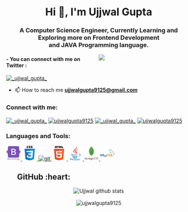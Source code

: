 <h1 align="center">Hi 👋, I'm Ujjwal Gupta</h1>
<h3 align="center">A Computer Science Engineer, Currently Learning and Exploring more on Frontend Development<br> and JAVA Programming language.</h3>


 
<a href="https://github.com/ujjwalgupta9125"><img align="right" width="50%" src="https://media4.giphy.com/media/jRf5fsn8G6YaogAWxn/giphy.gif" /> </a>
</p>
<h4>  - You can connect with me on Twitter :</h4><p align="left"> <a href="https://twitter.com/_ujjwal_gupta_" target="blank">  <img src="https://img.shields.io/twitter/follow/_ujjwal_gupta_?logo=twitter&style=for-the-badge" alt="_ujjwal_gupta_" /></a> </p>

- 📫 How to reach me **ujjwalgupta9125@gmail.com**

<div align = "center">
<h3 align="left">Connect with me:</h3>

<p align="left">
<a href="https://twitter.com/_ujjwal_gupta_" target="blank"><img align="center" src="https://raw.githubusercontent.com/rahuldkjain/github-profile-readme-generator/master/src/images/icons/Social/twitter.svg" alt="_ujjwal_gupta_" height="30" width="40" /></a>
<a href="https://linkedin.com/in/ujjwalgupta9125" target="blank"><img align="center" src="https://raw.githubusercontent.com/rahuldkjain/github-profile-readme-generator/master/src/images/icons/Social/linked-in-alt.svg" alt="ujjwalgupta9125" height="30" width="40" /></a>
<a href="https://instagram.com/_ujjwal_gupta_" target="blank"><img align="center" src="https://raw.githubusercontent.com/rahuldkjain/github-profile-readme-generator/master/src/images/icons/Social/instagram.svg" alt="_ujjwal_gupta_" height="30" width="40" /></a>
<a href="https://www.leetcode.com/ujjwalgupta9125" target="blank"><img align="center" src="https://raw.githubusercontent.com/rahuldkjain/github-profile-readme-generator/master/src/images/icons/Social/leet-code.svg" alt="ujjwalgupta9125" height="30" width="40" /></a>
</p>
</div>

<h3 align="left">Languages and Tools:</h3>
<p align="left"> <a href="https://getbootstrap.com" target="_blank" rel="noreferrer"> <img src="https://raw.githubusercontent.com/devicons/devicon/master/icons/bootstrap/bootstrap-plain-wordmark.svg" alt="bootstrap" width="40" height="40"/> </a> <a href="https://www.w3schools.com/css/" target="_blank" rel="noreferrer"> <img src="https://raw.githubusercontent.com/devicons/devicon/master/icons/css3/css3-original-wordmark.svg" alt="css3" width="40" height="40"/> </a> <a href="https://git-scm.com/" target="_blank" rel="noreferrer"> <img src="https://www.vectorlogo.zone/logos/git-scm/git-scm-icon.svg" alt="git" width="40" height="40"/> </a> <a href="https://www.w3.org/html/" target="_blank" rel="noreferrer"> <img src="https://raw.githubusercontent.com/devicons/devicon/master/icons/html5/html5-original-wordmark.svg" alt="html5" width="40" height="40"/> </a> <a href="https://www.java.com" target="_blank" rel="noreferrer"> <img src="https://raw.githubusercontent.com/devicons/devicon/master/icons/java/java-original.svg" alt="java" width="40" height="40"/> </a> <a href="https://www.mongodb.com/" target="_blank" rel="noreferrer"> <img src="https://raw.githubusercontent.com/devicons/devicon/master/icons/mongodb/mongodb-original-wordmark.svg" alt="mongodb" width="40" height="40"/> </a> <a href="https://www.mysql.com/" target="_blank" rel="noreferrer"> <img src="https://raw.githubusercontent.com/devicons/devicon/master/icons/mysql/mysql-original-wordmark.svg" alt="mysql" width="40" height="40"/> </a> </p>



<h2> &nbsp&nbsp&nbsp&nbsp&nbsp&nbspGitHub :heart: </h2>
<div align = "center">
<!-- ![GitHub Streak Stats](https://github-readme-streak-stats.herokuapp.com/?user=ujjwalgupta9125&theme=dark)  -->
 
![Ujjwal github stats](https://github-readme-stats.vercel.app/api?username=ujjwalgupta9125&show_icons=true&theme=radical&line_height=27)
<!-- ![Ujjwal github stats](https://github-readme-stats.vercel.app/api/top-langs/?username=ujjwalgupta9125&hide=css,java,html&theme=radical) -->
</div>

<div align = "center">
<p><img align="center" src="https://github-readme-streak-stats.herokuapp.com/?user=ujjwalgupta9125&" alt="ujjwalgupta9125" /></p>
</div>
